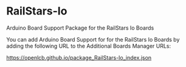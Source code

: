 # RailStars-Io
Arduino Board Support Package for the RailStars Io Boards

You can add Arduino Board Support for for the RailStars Io Boards by adding the following URL to the Additional Boards Manager URLs:

https://openlcb.github.io/package_RailStars-Io_index.json 
